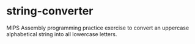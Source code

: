# string-converter
MIPS Assembly programming practice exercise to convert an uppercase alphabetical string into all lowercase letters.
